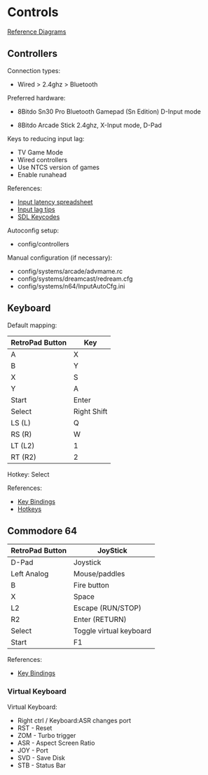 # Controls

[Reference Diagrams](https://retropie.org.uk/docs/Controller-Configuration/#controller-configuration)

## Controllers

Connection types:

* Wired > 2.4ghz > Bluetooth

Preferred hardware:

* 8Bitdo Sn30 Pro Bluetooth Gamepad (Sn Edition)
  D-Input mode

* 8Bitdo Arcade Stick
  2.4ghz, X-Input mode, D-Pad

Keys to reducing input lag:

* TV Game Mode
* Wired controllers
* Use NTCS version of games
* Enable runahead

References:

* [Input latency spreadsheet](https://docs.google.com/spreadsheets/d/1KlRObr3Be4zLch7Zyqg6qCJzGuhyGmXaOIUrpfncXIM/edit)
* [Input lag tips](https://retropie.org.uk/docs/Input-Lag/)
* [SDL Keycodes](https://wiki.libsdl.org/SDLKeycodeLookup)

Autoconfig setup:

* config/controllers

Manual configuration (if necessary):

* config/systems/arcade/advmame.rc
* config/systems/dreamcast/redream.cfg
* config/systems/n64/InputAutoCfg.ini

## Keyboard

Default mapping:

| RetroPad Button | Key         |
| ----------------| ----------- |
| A               | X           |
| B               | Y           |
| X               | S           |
| Y               | A           |
| Start           | Enter       |
| Select          | Right Shift |
| LS (L)          | Q           |
| RS (R)          | W           |
| LT (L2)         | 1           |
| RT (R2)         | 2           |

Hotkey: Select

References:

* [Key Bindings](https://docs.libretro.com/guides/input-and-controls/#default-retroarch-keyboard-bindings)
* [Hotkeys](https://retropie.org.uk/docs/Controller-Configuration/#hotkey)

## Commodore 64

| RetroPad Button | JoyStick                |
| --------------- | ----------------------- |
| D-Pad           | Joystick                |
| Left Analog     | Mouse/paddles           |
| B               | Fire button             |
| X               | Space                   |
| L2              | Escape (RUN/STOP)       |
| R2              | Enter (RETURN)          |
| Select          | Toggle virtual keyboard |
| Start           | F1                      |

References:

* [Key Bindings](https://retropie.org.uk/docs/Commodore-64-VIC-20-PET/#controls_1)

### Virtual Keyboard

Virtual Keyboard:

* Right ctrl / Keyboard:ASR changes port
* RST - Reset
* ZOM - Turbo trigger
* ASR - Aspect Screen Ratio
* JOY - Port
* SVD - Save Disk
* STB - Status Bar
